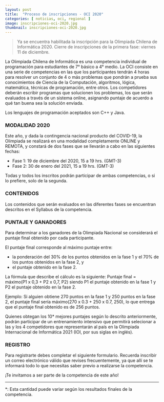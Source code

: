 ```yaml
---
layout: post
title:  "Proceso de inscripciones - OCI 2020"
categories: [ noticias, oci, regional ]
image: inscripciones-oci-2020.jpg
thumbnail: inscripciones-oci-2020.jpg
---
```

> Ya se encuentra habilitada la inscripción para la Olimpiada Chilena de Informática 2020. Cierre de inscripciones de la primera fase: viernes 11 de diciembre.

La Olimpiada Chilena de Informática es una competencia individual de programación para estudiantes de 7° básico a 4° medio. La OCI consiste en una serie de competencias en las que los participantes tendrán 4 horas para resolver un conjunto de 4 o más problemas que pondrán a prueba sus conocimientos de Ciencia de la Computación, algoritmos, lógica, matemática, técnicas de programación, entre otros. Los competidores deberán escribir programas que solucionen los problemas, los que serán evaluados a través de un sistema online, asignando puntaje de acuerdo a qué tan buena sea la solución enviada.

Los lenguajes de programación aceptados son C++ y Java.

### MODALIDAD 2020
Este año, y dada la contingencia nacional producto del COVID-19, la Olimpiada se realizará en una modalidad completamente ONLINE y REMOTA, y constará de dos fases que se llevarán a cabo en las siguientes fechas:

* Fase 1: 19 de diciembre del 2020, 15 a 19 hrs. (GMT-3)
* Fase 2: 30 de enero del 2021, 15 a 19 hrs. (GMT-3)

Todas y todos los inscritos podrán participar de ambas competencias, o si lo prefiere, solo de la segunda.

### CONTENIDOS
Los contenidos que serán evaluados en las diferentes fases se encuentran descritos en el Syllabus de la competencia.


### PUNTAJE Y GANADORES
Para determinar a los ganadores de la Olimpiada Nacional se considerará el puntaje final obtenido por cada participante.

El puntaje final corresponde al máximo puntaje entre:
- la ponderación del 30% de los puntos obtenidos en la fase 1 y el 70% de los puntos obtenidos en la fase 2, y
- el puntaje obtenido en la fase 2. 

La fórmula que describe el cálculo es la siguiente:
Puntaje final = máximo(P1 x 0,3 + P2 x 0,7, P2)
siendo P1 el puntaje obtenido en la fase 1 y P2 el puntaje obtenido en la fase 2.

Ejemplo: Si alguien obtiene 270 puntos en la fase 1 y 250 puntos en la fase 2, el puntaje final sería máximo(270 x 0.3 + 250 x 0.7, 250), lo que entrega que el puntaje final obtenido es de 256 puntos.

Quienes obtegan los 10* mejores puntajes según lo descrito anteriormente, podrán participar de un entrenamiento intensivo que permitirá selecionar a las y los 4 competidores que representarán al país en la Olimpiada Internacional de Informática 2021 (IOI, por sus siglas en inglés).

### REGISTRO
Para registrarte debes completar el siguiente formulario. Recuerda inscribir un correo electrónico válido que revises frecuentemente, ya que allí se te informará todo lo que necesitas saber previo a realizarse la competencia.


¡Te invitamos a ser parte de la competencia de este año!

---------------------------------
*: Esta cantidad puede variar según los resultados finales de la competencia.
